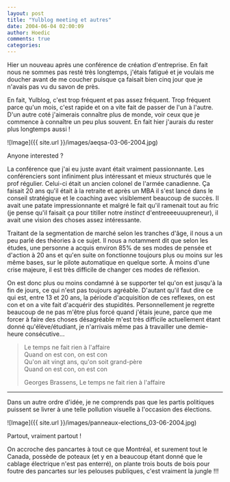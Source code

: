 ```yaml
---
layout: post
title: "Yulblog meeting et autres"
date: 2004-06-04 02:00:09
author: Hoedic
comments: true
categories: 
---
```



Hier un nouveau  après une conférence de création d'entreprise. En fait nous ne sommes pas resté très longtemps, j'étais fatigué et je voulais me doucher avant de me coucher puisque ça faisait bien cinq jour que je n'avais pas vu du savon de près.

En fait, Yulblog, c'est trop fréquent et pas assez fréquent. Trop fréquent parce qu'un mois, c'est rapide et on a vite fait de passer de l'un à l'autre. D'un autre coté j'aimerais connaître plus de monde, voir ceux que je commence à connaître un peu plus souvent. En fait hier j'aurais du rester plus longtemps aussi !

![Image]({{ site.url }}/images/aeqsa-03-06-2004.jpg)
<div class="photoattrib">Anyone interested ?</div>



La conférence que j'ai eu juste avant était vraiment passionnante. Les conférenciers sont infiniment plus intéressant et mieux structurés que le prof régulier. Celui-ci était un ancien colonel de l'armée canadienne. Ça faisait 20 ans qu'il était à la retraite et après un MBA il s'est lancé dans le conseil stratégique et le coaching avec visiblement beaucoup de succès. Il avait une patate impressionnante et malgré le fait qu'il ramenait tout au fric (je pense qu'il faisait ça pour titiller notre *instinct* d'entreeeeuuupreneur), il avait une vision des choses assez intéressante.

Traitant de la segmentation de marché selon les tranches d'âge, il nous a un peu parlé des théories à ce sujet. Il nous a notamment dit que selon les études, une personne a acquis environ 85% de ses modes de pensée et d'action à 20 ans et qu'en suite on fonctionne toujours plus ou moins sur les même bases, sur le pilote automatique en quelque sorte. À moins d'une crise majeure, il est très difficile de changer ces modes de réflexion.

On est donc plus ou moins condamné à se supporter tel qu'on est jusqu'à la fin de jours, ce qui n'est pas toujours agréable. D'autant qu'il faut dire ce qui est, entre 13 et 20 ans, la période d'acquisition de ces reflexes, on est con et on a vite fait d'acquérir des stupidités. Personnellement je regrette beaucoup de ne pas m'être plus forcé quand j'étais jeune, parce que me forcer à faire des choses désagréable m'est très difficile actuellement étant donné qu'élève/étudiant, je n'arrivais même pas à travailler une demie-heure consécutive...

<blockquote class="citation">

Le temps ne fait rien à l'affaire<br />
Quand on est con, on est con<br />
Qu'on ait vingt ans, qu'on soit grand-père<br />
Quand on est con, on est con

Georges Brassens, Le temps ne fait rien à l'affaire
</blockquote>

***

Dans un autre ordre d'idée, je ne comprends pas que les partis politiques puissent se livrer à une telle pollution visuelle à l'occasion des élections.

![Image]({{ site.url }}/images/panneaux-elections_03-06-2004.jpg)
<div class="photoattrib">Partout, vraiment partout !</div>



On accroche des pancartes à tout ce que Montréal, et surement tout le Canada, possède de poteaux (et y en a beaucoup étant donné que le cablage électrique n'est pas enterré), on plante trois bouts de bois pour foutre des pancartes sur les pelouses publiques, c'est vraiment la jungle !!!